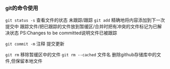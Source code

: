 ### git的命令使用
```git status -s``` 查看文件的状态 未跟踪/跟踪
```git add``` 精确地将内容添加到下一次提交中
跟踪文件/把已跟踪的文件放到暂缓区/合并时把有冲突的文件标记为已解决状态 
PS:Changes to be committed说明文件已被跟踪

```git commit -m``` 注释 提交更新

```git rm``` 移除暂缓区中的文件
```git rm --cached``` 文件名 删除github存储库中的文件,但保留本地文件
